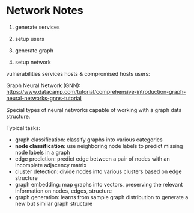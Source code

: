 # Network Notes


1. generate services

2. setup users

3. generate graph

4. setup network


vulnerabilities
services
hosts & compromised hosts
users:




Graph Neural Network (GNN):
https://www.datacamp.com/tutorial/comprehensive-introduction-graph-neural-networks-gnns-tutorial

Special types of neural networks capable of working with a graph data structure.

Typical tasks:
- graph classification: classify graphs into various categories
- **node classification**: use neighboring node labels to predict missing node labels in a graph
- edge prediction: predict edge between a pair of nodes with an incomplete adjacency matrix
- cluster detection: divide nodes into various clusters based on edge structure
- graph embedding: map graphs into vectors, preserving the relevant information on nodes, edges, structure
- graph generation: learns from sample graph distribution to generate a new but similar graph structure

